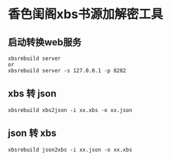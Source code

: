 # 香色闺阁xbs书源加解密工具

## 启动转换web服务
```
xbsrebuild server 
or
xbsrebuild server -s 127.0.0.1 -p 8282
```

## xbs 转 json
```
xbsrebuild xbs2json -i xx.xbs -o xx.json
```
## json 转 xbs
```
xbsrebuild json2xbs -i xx.json -o xx.xbs
```